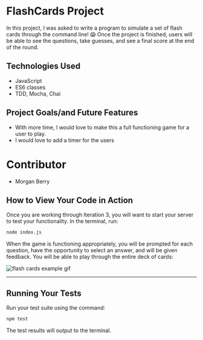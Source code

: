 # FlashCards Project

In this project, I was asked to write a program to simulate a set of flash cards through the command line! 😱  Once the project is finished, users will be able to see the questions, take guesses, and see a final score at the end of the round.

## Technologies Used

- JavaScript
- ES6 classes
- TDD, Mocha, Chai

## Project Goals/and Future Features
- With more time, I would love to make this a full functioning game for a user to play.
- I would love to add a timer for the users

# Contributor

- Morgan Berry


## How to View Your Code in Action

Once you are working through Iteration 3, you will want to start your server to test your functionality.
In the terminal, run:

```bash
node index.js
```

When the game is functioning appropriately, you will be prompted for each question, have the opportunity to select an answer, and will be given feedback. You will be able to play through the entire deck of cards:

![flash cards example gif](https://media.giphy.com/media/1zkb1q58eTiTH6D7wc/giphy.gif)

---

## Running Your Tests

Run your test suite using the command:

```bash
npm test
```

The test results will output to the terminal.
